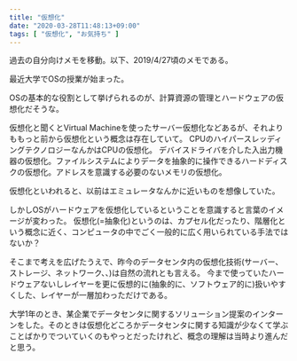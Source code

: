 ```yaml
---
title: "仮想化"
date: "2020-03-28T11:48:13+09:00"
tags: [ "仮想化", "お気持ち" ]
---
```


過去の自分向けメモを移動。以下、2019/4/27頃のメモである。

最近大学でOSの授業が始まった。

OSの基本的な役割として挙げられるのが、計算資源の管理とハードウェアの仮想化だそうな。

仮想化と聞くとVirtual Machineを使ったサーバー仮想化などあるが、それよりももっと前から仮想化という概念は存在していて。
CPUのハイパースレッディングテクノロジーなんかはCPUの仮想化。
デバイスドライバを介した入出力機器の仮想化。ファイルシステムによりデータを抽象的に操作できるハードディスクの仮想化。アドレスを意識する必要のないメモリの仮想化。

仮想化といわれると、以前はエミュレータなんかに近いものを想像していた。

しかしOSがハードウェアを仮想化しているということを意識すると言葉のイメージが変わった。
仮想化(=抽象化)というのは、カプセル化だったり、階層化という概念に近く、コンピュータの中でごく一般的に広く用いられている手法ではないか？

そこまで考えを広げたうえで、昨今のデータセンタ内の仮想化技術(サーバー、ストレージ、ネットワーク、、)は自然の流れとも言える。
今まで使っていたハードウェアないしレイヤーを更に仮想的に(抽象的に、ソフトウェア的に)扱いやすくした、レイヤーが一層加わっただけである。

大学1年のとき、某企業でデータセンタに関するソリューション提案のインターンをした。そのときは仮想化どころかデータセンタに関する知識が少なくて学ぶことばかりでついていくのもやっとだったけれど、概念の理解は当時より進んだと思う。


